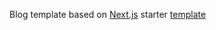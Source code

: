 Blog template based on [Next.js](https://nextjs.org) starter [template](https://github.com/vercel/next-learn/tree/master/basics/basics-final)
